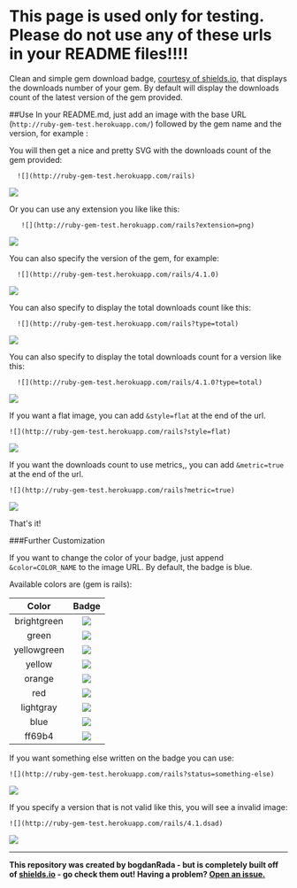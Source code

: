 This page is used only for testing. Please do not use any of these urls in your README files!!!!
================================================================================================

Clean and simple gem download badge, [courtesy of shields.io](https://github.com/badges/shields), that displays the downloads number of your gem. By default will display the downloads count of the latest version of the gem provided.

##Use In your README.md, just add an image with the base URL (`http://ruby-gem-test.herokuapp.com/`) followed by the gem name and the version, for example :

You will then get a nice and pretty SVG with the downloads count of the gem provided:

```
  ![](http://ruby-gem-test.herokuapp.com/rails)
```

![](http://ruby-gem-test.herokuapp.com/rails)

Or you can use any extension you like like this:

```
   ![](http://ruby-gem-test.herokuapp.com/rails?extension=png)
```

![](http://ruby-gem-test.herokuapp.com/rails?extension=png)

You can also specify the version of the gem, for example:

```
  ![](http://ruby-gem-test.herokuapp.com/rails/4.1.0)
```

![](http://ruby-gem-test.herokuapp.com/rails/4.1.0)

You can also specify to display the total downloads count like this:

```
  ![](http://ruby-gem-test.herokuapp.com/rails?type=total)
```

![](http://ruby-gem-test.herokuapp.com/rails?type=total)

You can also specify to display the total downloads count for a version like this:

```
  ![](http://ruby-gem-test.herokuapp.com/rails/4.1.0?type=total)
```

![](http://ruby-gem-test.herokuapp.com/rails/4.1.0?type=total)

If you want a flat image, you can add `&style=flat` at the end of the url.

```
![](http://ruby-gem-test.herokuapp.com/rails?style=flat)
```

![](http://ruby-gem-test.herokuapp.com/rails?style=flat)

If you want the downloads count to use metrics,, you can add `&metric=true` at the end of the url.

```
![](http://ruby-gem-test.herokuapp.com/rails?metric=true)
```

![](http://ruby-gem-test.herokuapp.com/rails?metric=true)

That's it!

###Further Customization

If you want to change the color of your badge, just append `&color=COLOR_NAME` to the image URL. By default, the badge is blue.

Available colors are (gem is rails):

|    Color    |                                   Badge                                    |
|:-----------:|:--------------------------------------------------------------------------:|
| brightgreen | ![](http://ruby-gem-test.herokuapp.com/rails?color=brightgreen&style=flat) |
|    green    |    ![](http://ruby-gem-test.herokuapp.com/rails?color=green&style=flat)    |
| yellowgreen | ![](http://ruby-gem-test.herokuapp.com/rails?color=yellowgreen&style=flat) |
|   yellow    |   ![](http://ruby-gem-test.herokuapp.com/rails?color=yellow&style=flat)    |
|   orange    |   ![](http://ruby-gem-test.herokuapp.com/rails?color=orange&style=flat)    |
|     red     |     ![](http://ruby-gem-test.herokuapp.com/rails?color=red&style=flat)     |
|  lightgray  |  ![](http://ruby-gem-test.herokuapp.com/rails?color=lightgray&style=flat)  |
|    blue     |    ![](http://ruby-gem-test.herokuapp.com/rails?color=blue&style=flat)     |
|   ff69b4    |   ![](http://ruby-gem-test.herokuapp.com/rails?color=ff69b4&style=flat)    |

If you want something else written on the badge you can use:

```
![](http://ruby-gem-test.herokuapp.com/rails?status=something-else)
```

![](http://ruby-gem-test.herokuapp.com/rails?status=something-else)

If you specify a version that is not valid like this, you will see a invalid image:

```
![](http://ruby-gem-test.herokuapp.com/rails/4.1.dsad)
```

![](http://ruby-gem-test.herokuapp.com/rails/4.1.dsad)

---

**This repository was created by bogdanRada - but is completely built off of [shields.io](http://github.com/badges/shields) - go check them out! Having a problem? [Open an issue.](http://github.com/bogdanRada/gem-downloads-badge/issues)**
